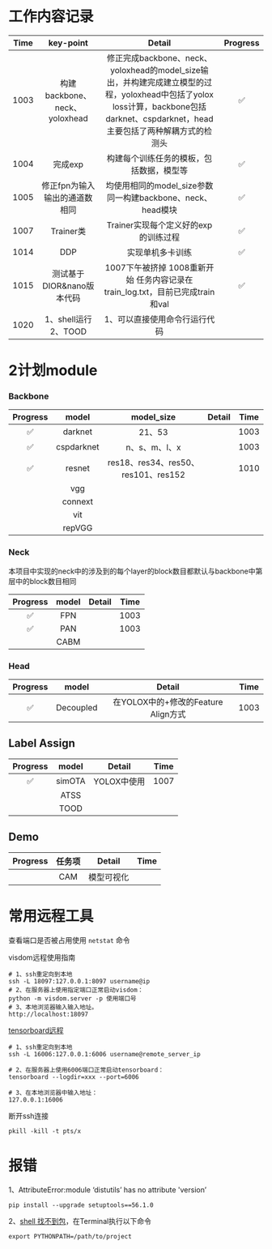 # 工作内容记录

| Time |           key-point           |                            Detail                            | Progress |
| :--: | :---------------------------: | :----------------------------------------------------------: | :------: |
| 1003 | 构建backbone、neck、yoloxhead | 修正完成backbone、neck、yoloxhead的model_size输出，并构建完成建立模型的过程，yoloxhead中包括了yolox loss计算，backbone包括darknet、cspdarknet，head主要包括了两种解耦方式的检测头 |    ✅     |
| 1004 |            完成exp            |           构建每个训练任务的模板，包括数据，模型等           |    ✅     |
| 1005 | 修正fpn为输入输出的通道数相同 |  均使用相同的model_size参数同一构建backbone、neck、head模块  |    ✅     |
| 1007 |           Trainer类           |             Trainer实现每个定义好的exp的训练过程             |    ✅     |
| 1014 |              DDP              |                       实现单机多卡训练                       |    ✅     |
| 1015 |   测试基于DIOR&nano版本代码   | 1007下午被挤掉 1008重新开始 任务内容记录在train_log.txt，目前已完成train和val |    ✅     |
| 1020 |     1、shell运行 2、TOOD      |                1、可以直接使用命令行运行代码                 |          |

# 2计划module

### Backbone

| Progress |   model    |             model_size              | Detail | Time |
| :------: | :--------: | :---------------------------------: | :----: | :--: |
|    ✅     |  darknet   |               21、53                |        | 1003 |
|    ✅     | cspdarknet |            n、s、m、l、x            |        | 1003 |
|    ✅     |   resnet   | res18、res34、res50、res101、res152 |        | 1010 |
|          |    vgg     |                                     |        |      |
|          |  connext   |                                     |        |      |
|          |    vit     |                                     |        |      |
|          |   repVGG   |                                     |        |      |



### Neck

本项目中实现的neck中的涉及到的每个layer的block数目都默认与backbone中第层中的block数目相同

| Progress | model | Detail | Time |
| :------: | :---: | :----: | :--: |
|    ✅     |  FPN  |        | 1003 |
|    ✅     |  PAN  |        | 1003 |
|          | CABM  |        |      |

### Head

| Progress |   model   |               Detail                | Time |
| :------: | :-------: | :---------------------------------: | :--: |
|    ✅     | Decoupled | 在YOLOX中的+修改的Feature Align方式 | 1003 |

## Label Assign

| Progress | model  |   Detail    | Time |
| :------: | :----: | :---------: | :--: |
|    ✅     | simOTA | YOLOX中使用 | 1007 |
|          |  ATSS  |             |      |
|          |  TOOD  |             |      |

## Demo

| Progress | 任务项 |   Detail   | Time |
| :------: | :----: | :--------: | :--: |
|          |  CAM   | 模型可视化 |      |

# 常用远程工具

查看端口是否被占用使用 `netstat` 命令 

visdom远程使用指南

```shell
# 1、ssh重定向到本地
ssh -L 18097:127.0.0.1:8097 username@ip
# 2、在服务器上使用指定端口正常启动visdom：	
python -m visdom.server -p 使用端口号
# 3、本地浏览器输入输入地址。
http://localhost:18097
```

[tensorboard远程](https://blog.csdn.net/weixin_35653315/article/details/71327740)

```shell
# 1、ssh重定向到本地
ssh -L 16006:127.0.0.1:6006 username@remote_server_ip

# 2、在服务器上使用6006端口正常启动tensorboard：	
tensorboard --logdir=xxx --port=6006

# 3、在本地浏览器中输入地址：
127.0.0.1:16006
```

断开ssh连接

```shell
pkill -kill -t pts/x
```



# 报错

1、AttributeError:module ‘distutils’ has no attribute 'version’

```shell
pip install --upgrade setuptools==56.1.0
```



2、[shell 找不到包](https://blog.csdn.net/pengchengliu/article/details/117752340?utm_term=linux%E8%BF%90%E8%A1%8Cpython%E4%BB%A3%E7%A0%81%E6%89%BE%E4%B8%8D%E5%88%B0%E5%8C%85&utm_medium=distribute.pc_aggpage_search_result.none-task-blog-2~all~sobaiduweb~default-2-117752340&spm=3001.4430)，在Terminal执行以下命令

```shell
export PYTHONPATH=/path/to/project
```

